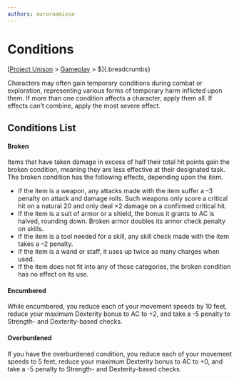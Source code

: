 ```yaml
---
authors: auroraamissa
---
```


# Conditions
[[Project Unison]() > [Gameplay]() > $]{.breadcrumbs}

Characters may often gain temporary conditions during combat or exploration, representing various forms of temporary harm inflicted upon them. If more than one condition affects a character, apply them all. If effects can’t combine, apply the most severe effect.

## Conditions List

#### Broken

Items that have taken damage in excess of half their total hit points gain the broken condition, meaning they are less effective at their designated task. The broken condition has the following effects, depending upon the item.

* If the item is a weapon, any attacks made with the item suffer a –3 penalty on attack and damage rolls. Such weapons only score a critical hit on a natural 20 and only deal ×2 damage on a confirmed critical hit.
* If the item is a suit of armor or a shield, the bonus it grants to AC is halved, rounding down. Broken armor doubles its armor check penalty on skills.
* If the item is a tool needed for a skill, any skill check made with the item takes a –2 penalty.
* If the item is a wand or staff, it uses up twice as many charges when used.
* If the item does not fit into any of these categories, the broken condition has no effect on its use.

#### Encumbered

While encumbered, you reduce each of your movement speeds by 10 feet, reduce your maximum Dexterity bonus to AC to +2, and take a -5 penalty to Strength- and Dexterity-based checks.

#### Overburdened

If you have the overburdened condition, you reduce each of your movement speeds to 5 feet, reduce your maximum Dexterity bonus to AC to +0, and take a -5 penalty to Strength- and Dexterity-based checks.

